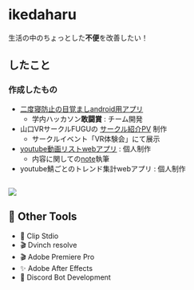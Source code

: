 # ikedaharu


生活の中のちょっとした**不便**を改善したい！

## したこと
### 作成したもの
- [二度寝防止の目覚ましandroid用アプリ](https://github.com/Kamebuchi-Shu/alarm-clock)
  - 学内ハッカソン**敢闘賞** : チーム開発
- 山口VRサークルFUGUの [サークル紹介PV](https://www.youtube.com/watch?v=aIyh6qhdbw8) 制作
  - サークルイベント「VR体験会」にて展示
- [youtube動画リストwebアプリ](https://github.com/ikedaharu/youtube-video-manager) : 個人制作
  - 内容に関しての[note](https://note.com/haru_note104/n/n0a3cd0314f8c)執筆
- youtube鯖ごとのトレンド集計webアプリ : 個人制作

## 
<p align="left">
  <img src="https://skillicons.dev/icons?i=python,Latef,js,html,css,linux,vscode,unity" />
</p>

## 🎨 Other Tools
- 🎨 Clip Stdio
- 🎬 Dvinch resolve
- 🎬 Adobe Premiere Pro
- ✨ Adobe After Effects
- 💬 Discord Bot Development
